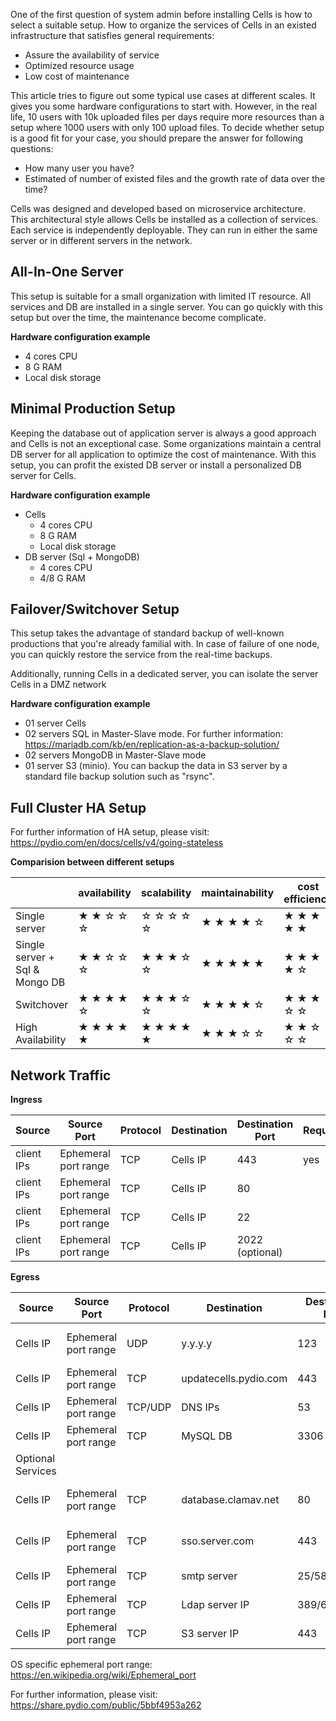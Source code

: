 One of the first question of system admin before installing Cells is how to select a suitable setup. How to organize the services of Cells in an existed infrastructure that satisfies general requirements:

- Assure the availability of service
- Optimized resource usage
- Low cost of maintenance

This article tries to figure out some typical use cases at different scales. It gives you some hardware configurations to start with. However, in the real life, 10 users with 10k uploaded files per days require more resources than a setup where 1000 users with only 100 upload files. To decide whether setup is a good fit for your case, you should prepare the answer for following questions:

- How many user you have?
- Estimated of number of existed files and the growth rate of data over the time?


Cells was designed and developed based on microservice architecture. This architectural style allows Cells be installed as a collection of services. Each service is independently deployable. They can run in either the same server or in different servers in the network.


## All-In-One Server
This setup is suitable for a small organization with limited IT resource. All services and DB are installed in a single server. You can go quickly with this setup but over the time, the maintenance become complicate.

**Hardware configuration example**
- 4 cores CPU
- 8 G RAM
- Local disk storage

## Minimal Production Setup
Keeping the database out of application server is always a good approach and Cells is not an exceptional case. Some organizations maintain a central DB server for all application to optimize the cost of maintenance. With this setup, you can profit the existed DB server or install a personalized DB server for Cells.

**Hardware configuration example**

- Cells
  - 4 cores CPU
  - 8 G RAM
  - Local disk storage
- DB server (Sql + MongoDB)
  - 4 cores CPU
  - 4/8 G RAM
  

## Failover/Switchover Setup

This setup takes the advantage of standard backup of well-known productions that you're already familial with. In case of failure of one node, you can quickly restore the service from the real-time backups. 

Additionally, running Cells in a dedicated server, you can isolate the server Cells in a DMZ network 

**Hardware configuration example**
- 01 server Cells
- 02 servers SQL in Master-Slave mode. For further information: https://mariadb.com/kb/en/replication-as-a-backup-solution/
- 02 servers MongoDB in Master-Slave mode
- 01 server S3 (minio). You can backup the data in S3 server by a standard file backup solution such as "rsync".
  

## Full Cluster HA Setup

For further information of HA setup, please visit: https://pydio.com/en/docs/cells/v4/going-stateless


**Comparision between different setups**

|     | availability  | scalability  | maintainability | cost efficiency |
|---|---|---|---|---|
| Single server  | &#9733; &#9733; &#9734; &#9734; &#9734;  |  &#9734; &#9734; &#9734; &#9734; &#9734;  | &#9733; &#9733; &#9733; &#9733; &#9734;  | &#9733; &#9733; &#9733; &#9733; &#9733;  |
| Single server + Sql & Mongo DB  | &#9733; &#9733; &#9734; &#9734; &#9734;  | &#9733; &#9733; &#9733; &#9734; &#9734;  | &#9733; &#9733; &#9733; &#9733; &#9733; | &#9733; &#9733; &#9733; &#9733;  &#9734; |
| Switchover   | &#9733; &#9733; &#9733; &#9733;  &#9734; | &#9733; &#9733; &#9733; &#9734;  &#9734; | &#9733; &#9733; &#9733; &#9733;  &#9734;  | &#9733; &#9733; &#9733; &#9734;  &#9734;  |
| High Availability   | &#9733; &#9733; &#9733; &#9733; &#9733; | &#9733; &#9733; &#9733; &#9733; &#9733; | &#9733; &#9733; &#9733; &#9734;  &#9734; | &#9733; &#9733; &#9734; &#9734;  &#9734; |

## Network Traffic

**Ingress**

|Source|Source Port|Protocol|Destination|Destination Port | Required | Comment
|---|---|---|---|---|---|---| 
|client IPs|Ephemeral port range|TCP|Cells IP|443|yes|https & http/2|
|client IPs|Ephemeral port range|TCP|Cells IP|80||http redirection|
|client IPs|Ephemeral port range|TCP|Cells IP|22||ssh|
|client IPs|Ephemeral port range|TCP|Cells IP|2022 (optional)||sftp service|

**Egress**

|Source|Source Port|Protocol|Destination|Destination Port | Required | Comment
|---|---|---|---|---|---|---| 
|Cells IP|Ephemeral port range|UDP|y.y.y.y|123|yes|ntp/chrony for time synchronization|
|Cells IP|Ephemeral port range|TCP|updatecells.pydio.com|443||Update cells service|
|Cells IP|Ephemeral port range|TCP/UDP|DNS IPs|53||Dns service|
|Cells IP|Ephemeral port range|TCP|MySQL DB|3306||MySQL DB |
|Optional Services|
|Cells IP|Ephemeral port range|TCP|database.clamav.net|80|| freshclam for antivirus service
|Cells IP|Ephemeral port range|TCP|sso.server.com|443||sso server such as saml, openid connect, adfs| 
|Cells IP|Ephemeral port range|TCP|smtp server|25/587/465||SMTP server
|Cells IP|Ephemeral port range|TCP|Ldap server IP|389/636/3268|| Ldap server
|Cells IP|Ephemeral port range|TCP|S3 server IP|443|| S3 service object


OS specific ephemeral port range: https://en.wikipedia.org/wiki/Ephemeral_port

For further information, please visit: https://share.pydio.com/public/5bbf4953a262